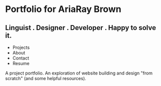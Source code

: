 # Portfolio for AriaRay Brown
## Linguist . Designer . Developer . Happy to solve it.
* Projects
* About
* Contact
* Resume

A project portfolio. An exploration of website building and design "from scratch" (and some helpful resources).
